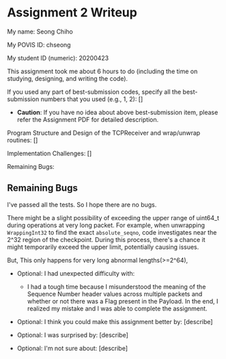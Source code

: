 Assignment 2 Writeup
=============

My name: Seong Chiho

My POVIS ID: chseong

My student ID (numeric): 20200423

This assignment took me about 6 hours to do (including the time on studying, designing, and writing the code).

If you used any part of best-submission codes, specify all the best-submission numbers that you used (e.g., 1, 2): []

- **Caution**: If you have no idea about above best-submission item, please refer the Assignment PDF for detailed description.

Program Structure and Design of the TCPReceiver and wrap/unwrap routines:
[]

Implementation Challenges:
[]

Remaining Bugs:
## Remaining Bugs
I've passed all the tests. So I hope there are no bugs.

There might be a slight possibility of exceeding the upper range of uint64_t 
during operations at very long packet. For example, when unwrapping `WrappingInt32` 
to find the exact `absolute_seqno`, code investigates near the 2^32 region of 
the checkpoint. During this process, there's a chance it might temporarily exceed 
the upper limit, potentially causing issues.

But, This only happens for very long abnormal lengths(>=2^64),


- Optional: I had unexpected difficulty with: 
  - I had a tough time because I misunderstood the meaning of the Sequence Number
   header values across multiple packets and whether or not there was a Flag 
   present in the Payload. In the end, I realized my mistake and I was able to 
   complete the assignment. 

- Optional: I think you could make this assignment better by: [describe]

- Optional: I was surprised by: [describe]

- Optional: I'm not sure about: [describe]

